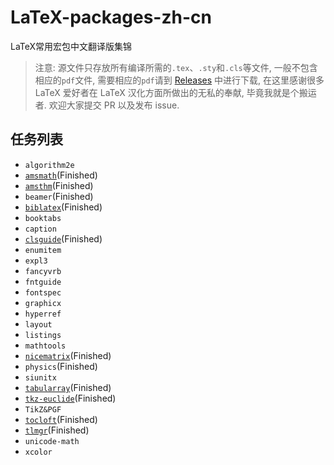 # LaTeX-packages-zh-cn
LaTeX常用宏包中文翻译版集锦
> 注意: 源文件只存放所有编译所需的`.tex`、`.sty`和`.cls`等文件, 一般不包含相应的`pdf`文件, 需要相应的`pdf`请到 [Releases](https://github.com/SwitWu/LaTeX-packages-zh-cn/releases) 中进行下载, 在这里感谢很多 LaTeX 爱好者在 LaTeX 汉化方面所做出的无私的奉献, 毕竟我就是个搬运者. 欢迎大家提交 PR 以及发布 issue.
## 任务列表
+  `algorithm2e`
+  [`amsmath`](https://github.com/yuxtech/translation-of-amsmath-package)(Finished)
+  [`amsthm`](https://github.com/sikouhjw/amsthm-zh)(Finished)
+  `beamer`(Finished)
+  [`biblatex`](https://github.com/hushidong/biblatex-zh-cn)(Finished)
+  `booktabs`
+  `caption`
+  [`clsguide`](https://github.com/CTeX-org/ctex-doc/tree/master/clsguide-zh-cn)(Finished)
+  `enumitem`
+  `expl3`
+  `fancyvrb`
+  `fntguide`
+  `fontspec`
+  `graphicx`
+  `hyperref`
+  `layout`
+  `listings`
+  `mathtools`
+  [`nicematrix`](https://gitee.com/zhangsming818/nicematrixmanualzh/)(Finished)
+  `physics`(Finished)
+  `siunitx`
+  [`tabularray`](https://www.latexstudio.net/index/details/index/mid/1776.html)(Finished)
+  [`tkz-euclide`](https://github.com/registor/tkz-euclide-doc-zh-cn)(Finished)
+  `TikZ&PGF`
+  [`tocloft`](https://www.latexstudio.net/index/details/index/mid/1547.html)(Finished)
+  [`tlmgr`](https://github.com/syvshc/tlmgr-intro-zh-cn)(Finished)
+  `unicode-math`
+  `xcolor`
